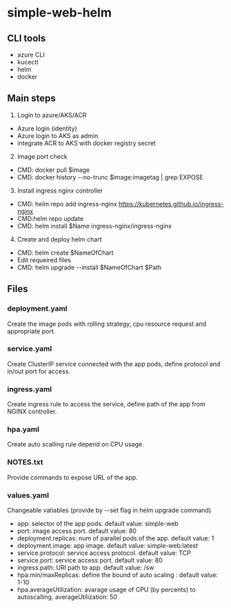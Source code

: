 # simple-web-helm

## CLI tools
- azure CLI
- kucectl
- helm
- docker

## Main steps
1. Login to azure/AKS/ACR
- Azure login (identity)
- Azure login to AKS as admin
- integrate ACR to AKS with docker registry secret
2. Image port check
- CMD: docker pull $image
- CMD: docker history --no-trunc $image:imagetag | grep EXPOSE
3. Install ingress nginx controller
- CMD: helm repo add ingress-nginx https://kubernetes.github.io/ingress-nginx
- CMD:helm repo update
- CMD: helm install $Name ingress-nginx/ingress-nginx
4. Create and deploy helm chart
- CMD: helm create $NameOfChart
- Edit requeired files
- CMD: helm upgrade --install $NameOfChart $Path

## Files
### deployment.yaml
Create the image pods with rolling strategy, cpu resource request and appropriate port.
### service.yaml
Create ClusterIP service connected with the app pods, define protocol and in/out port for access.
### ingress.yaml
Create ingress rule to access the service, define path of the app from NGINX controller.
### hpa.yaml
Create auto scalling rule depend on CPU usage.
### NOTES.txt
Provide commands to expose URL of the app.
### values.yaml
Changeable vatiables (provide by --set flag in helm upgrade command)
- app: selector of the app pods. default value: simple-web
- port: image access port. default value: 80
- deployment.replicas: num of parallel pods of the app. default value: 1
- deployment.image: app image. default value: simple-web:latest
- service.protocol: service access protocol. default value: TCP
- service.port: service access port. default value: 80
- ingress.path: URl path to app. default value: /sw
- hpa.min/maxReplicas: define the bound of auto scaling : default value: 1-10
- hpa.averageUtilization: avarage usage of CPU (by percents) to autoscalling. averageUtilization: 50

